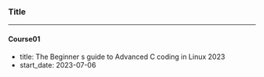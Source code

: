 ### Title
---

#### Course01
- title: The Beginner s guide to Advanced C coding in Linux 2023
- start_date: 2023-07-06
